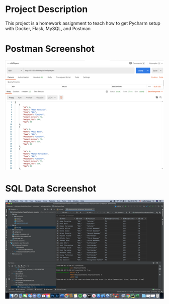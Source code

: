 # Project Description
This project is a homework assignment to teach how to get Pycharm setup with Docker, Flask, MySQL, and Postman
# Postman Screenshot
![postman request output](screenshots/postman2.png)
# SQL Data Screenshot
![pycharm data query](screenshots/mlbdataquery.png)
